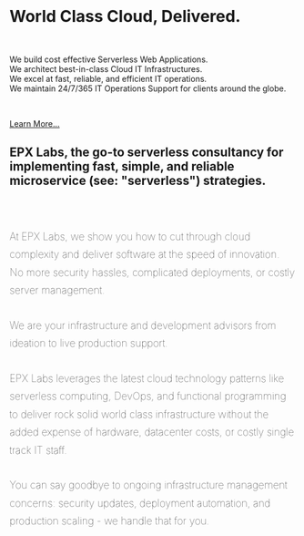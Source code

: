 <style>

div.main-content > p {
  font-size: 18px; 
  font-weight: 100;
  line-height: 1.75;
  margin-bottom: 30px;
}

</style>

<br>
<div class="jumbotron" id="learn-more">
  <h1>World Class Cloud, Delivered.</h1>
  <br>
  <p class="lead">We build cost effective Serverless Web Applications.<br>We architect best-in-class Cloud IT Infrastructures.<br>We excel at fast, reliable, and efficient IT operations.<br>We maintain 24/7/365 IT Operations Support for clients around the globe.</p>
  <br>
  <p><a class="btn btn-lg btn-primary btn-slider-action" href="/who-we-are" role="button">Learn More...</a></p>
</div>


<div class="row">


<div class="col-sm-8 col-sm-offset-2 main-content" >


<h2 class="text-center">EPX Labs, the go-to serverless consultancy for implementing fast, simple, and reliable microservice (see: "serverless") strategies.</h2>
<br>
<br>

<p>
At EPX Labs, we show you how to cut through cloud complexity and deliver software at the speed of innovation.<br>No more security hassles, complicated deployments, or costly server management.
</p>


<p>
We are your infrastructure and development advisors from ideation to live production support.
</p>

<p>
EPX Labs leverages the latest cloud technology patterns like serverless computing, DevOps, and functional programming to deliver rock solid world class infrastructure without the added expense of hardware, datacenter costs, or costly single track IT staff.
</p>

<p>
You can say goodbye to ongoing infrastructure management concerns: security updates, deployment automation, and production scaling - we handle that for you.
</p>
</div>
